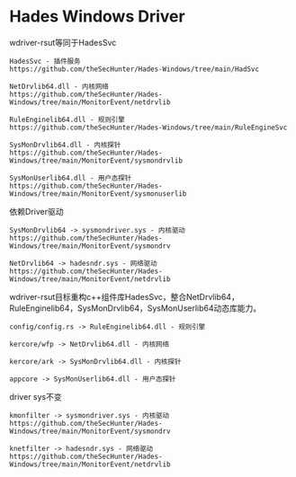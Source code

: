 # Hades Windows Driver

wdriver-rsut等同于HadesSvc
```
HadesSvc - 插件服务
https://github.com/theSecHunter/Hades-Windows/tree/main/HadSvc
```
```
NetDrvlib64.dll - 内核网络
https://github.com/theSecHunter/Hades-Windows/tree/main/MonitorEvent/netdrvlib
```

```
RuleEnginelib64.dll - 规则引擎
https://github.com/theSecHunter/Hades-Windows/tree/main/RuleEngineSvc
```

```
SysMonDrvlib64.dll - 内核探针
https://github.com/theSecHunter/Hades-Windows/tree/main/MonitorEvent/sysmondrvlib
```

```
SysMonUserlib64.dll - 用户态探针
https://github.com/theSecHunter/Hades-Windows/tree/main/MonitorEvent/sysmonuserlib
```

依赖Driver驱动
```
SysMonDrvlib64 -> sysmondriver.sys - 内核驱动
https://github.com/theSecHunter/Hades-Windows/tree/main/MonitorEvent/sysmondrv
```

```
NetDrvlib64 -> hadesndr.sys - 网络驱动
https://github.com/theSecHunter/Hades-Windows/tree/main/MonitorEvent/netdrvlib
```

wdriver-rsut目标重构c++组件库HadesSvc，整合NetDrvlib64，RuleEnginelib64，SysMonDrvlib64，SysMonUserlib64动态库能力。

```
config/config.rs -> RuleEnginelib64.dll - 规则引擎
```

```
kercore/wfp -> NetDrvlib64.dll - 内核网络
```

```
kercore/ark -> SysMonDrvlib64.dll - 内核探针
```

```
appcore -> SysMonUserlib64.dll - 用户态探针
```

driver sys不变
```
kmonfilter -> sysmondriver.sys - 内核驱动
https://github.com/theSecHunter/Hades-Windows/tree/main/MonitorEvent/sysmondrv
```

```
knetfilter -> hadesndr.sys - 网络驱动
https://github.com/theSecHunter/Hades-Windows/tree/main/MonitorEvent/netdrvlib
```